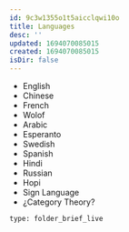 ```yaml
---
id: 9c3w1355o1t5aicclqwi10o
title: Languages
desc: ''
updated: 1694070085015
created: 1694070085015
isDir: false
---
```

* English
* Chinese
* French
* Wolof
* Arabic
* Esperanto
* Swedish
* Spanish
* Hindi
* Russian
* Hopi
* Sign Language
* ¿Category Theory?
 
```ccard
type: folder_brief_live
```
 
